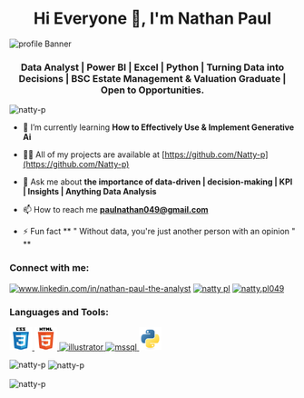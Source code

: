 <h1 align="center">Hi Everyone 👋, I'm Nathan Paul</h1>
  
  <img width="3264" height="1088" alt="profile Banner" src="https://github.com/user-attachments/assets/2d824952-022d-40ec-9f5f-aeb1b75fde77" />


<h3 align="center">Data Analyst | Power BI | Excel | Python | Turning Data into Decisions | BSC Estate Management & Valuation Graduate | Open to Opportunities.</h3>

<p align="left"> <img src="https://komarev.com/ghpvc/?username=natty-p&label=Profile%20views&color=0e75b6&style=flat" alt="natty-p" /> </p>

- 🌱 I’m currently learning **How to Effectively Use & Implement Generative Ai**

- 👨‍💻 All of my projects are available at [https://github.com/Natty-p](https://github.com/Natty-p)

- 💬 Ask me about **the importance of data-driven | decision-making | KPI | Insights | Anything Data Analysis**

- 📫 How to reach me **paulnathan049@gmail.com**

- ⚡ Fun fact ** " Without data, you're just another person with an opinion " **

<h3 align="left">Connect with me:</h3>
<p align="left">
<a href="https://linkedin.com/in/www.linkedin.com/in/nathan-paul-the-analyst" target="blank"><img align="center" src="https://raw.githubusercontent.com/rahuldkjain/github-profile-readme-generator/master/src/images/icons/Social/linked-in-alt.svg" alt="www.linkedin.com/in/nathan-paul-the-analyst" height="30" width="40" /></a>
<a href="https://fb.com/natty pl" target="blank"><img align="center" src="https://raw.githubusercontent.com/rahuldkjain/github-profile-readme-generator/master/src/images/icons/Social/facebook.svg" alt="natty pl" height="30" width="40" /></a>
<a href="https://instagram.com/natty.pl049" target="blank"><img align="center" src="https://raw.githubusercontent.com/rahuldkjain/github-profile-readme-generator/master/src/images/icons/Social/instagram.svg" alt="natty.pl049" height="30" width="40" /></a>
</p>

<h3 align="left">Languages and Tools:</h3>
<p align="left"> <a href="https://www.w3schools.com/css/" target="_blank" rel="noreferrer"> <img src="https://raw.githubusercontent.com/devicons/devicon/master/icons/css3/css3-original-wordmark.svg" alt="css3" width="40" height="40"/> </a> <a href="https://www.w3.org/html/" target="_blank" rel="noreferrer"> <img src="https://raw.githubusercontent.com/devicons/devicon/master/icons/html5/html5-original-wordmark.svg" alt="html5" width="40" height="40"/> </a> <a href="https://www.adobe.com/in/products/illustrator.html" target="_blank" rel="noreferrer"> <img src="https://www.vectorlogo.zone/logos/adobe_illustrator/adobe_illustrator-icon.svg" alt="illustrator" width="40" height="40"/> </a> <a href="https://www.microsoft.com/en-us/sql-server" target="_blank" rel="noreferrer"> <img src="https://www.svgrepo.com/show/303229/microsoft-sql-server-logo.svg" alt="mssql" width="40" height="40"/> </a> <a href="https://www.python.org" target="_blank" rel="noreferrer"> <img src="https://raw.githubusercontent.com/devicons/devicon/master/icons/python/python-original.svg" alt="python" width="40" height="40"/> </a> </p>

<p><img align="left" src="https://github-readme-stats.vercel.app/api/top-langs?username=natty-p&show_icons=true&locale=en&layout=compact" alt="natty-p" /></p>

<p>&nbsp;<img align="center" src="https://github-readme-stats.vercel.app/api?username=natty-p&show_icons=true&locale=en" alt="natty-p" /></p>

<p><img align="center" src="https://github-readme-streak-stats.herokuapp.com/?user=natty-p&" alt="natty-p" /></p>
